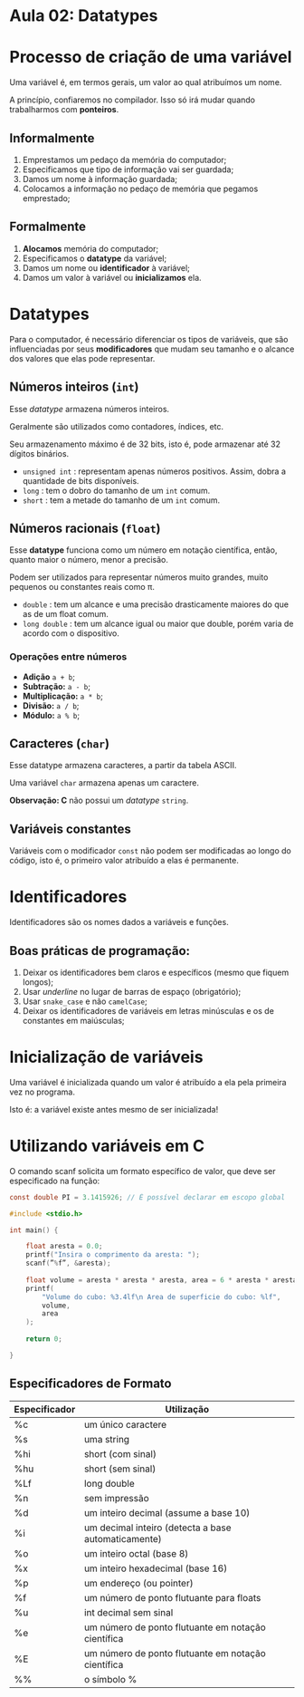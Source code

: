 # Aula 02: Datatypes

# Processo de criação de uma variável

Uma variável é, em termos gerais, um valor ao qual atribuímos um nome.

A princípio, confiaremos no compilador. Isso só irá mudar quando trabalharmos com **ponteiros**.

## Informalmente

1. Emprestamos um pedaço da memória do computador;
2. Especificamos que tipo de informação vai ser guardada;
3. Damos um nome à informação guardada;
4. Colocamos a informação no pedaço de memória que pegamos emprestado;

## Formalmente

1. **Alocamos** memória do computador;
2. Especificamos o **datatype** da variável;
3. Damos um nome ou **identificador** à variável;
4. Damos um valor à variável ou ****inicializamos**** ela.

# Datatypes

Para o computador, é necessário diferenciar os tipos de variáveis, que são influenciadas por seus **modificadores** que mudam seu tamanho e o alcance dos valores que elas pode representar.

## Números inteiros (`int`)

Esse *datatype* armazena números inteiros.

Geralmente são utilizados como contadores, índices, etc.

Seu armazenamento máximo é de 32 bits, isto é, pode armazenar até 32 dígitos binários.

- `unsigned int` : representam apenas números positivos. Assim, dobra a quantidade de bits disponíveis.
- `long` : tem o dobro do tamanho de um `int` comum.
- `short` : tem a metade do tamanho de um `int` comum.

## Números racionais (`float`)

Esse **datatype** funciona como um número em notação científica, então, quanto maior o número, menor a precisão.

Podem ser utilizados para representar números muito grandes, muito pequenos ou constantes reais como π.

- `double` : tem um alcance e uma precisão drasticamente maiores do que as de um float comum.
- `long double` : tem um alcance igual ou maior que double, porém varia de acordo com o dispositivo.

### Operações entre números

- **Adição** `a + b`;
- **Subtração:** `a - b`;
- **Multiplicação:** `a * b`;
- **Divisão:** `a / b`;
- **Módulo:** `a % b`;

## Caracteres (`char`)

Esse datatype armazena caracteres, a partir da tabela ASCII.

Uma variável `char` armazena apenas um caractere.

**Observação: C** não possui um *datatype* `string`.

## Variáveis constantes

Variáveis com o modificador `const` não podem ser modificadas ao longo do código, isto é, o primeiro valor atribuído a elas é permanente.

# Identificadores

Identificadores são os nomes dados a variáveis e funções.

## Boas práticas de programação:

1. Deixar os identificadores bem claros e específicos (mesmo que fiquem longos);
2. Usar *underline* no lugar de barras de espaço (obrigatório);
3. Usar `snake_case` e não `camelCase`;
4. Deixar os identificadores de variáveis em letras minúsculas e os de constantes em maiúsculas;

# Inicialização de variáveis

Uma variável é inicializada quando um valor é atribuído a ela pela primeira vez no programa.

Isto é: a variável existe antes mesmo de ser inicializada!

# Utilizando variáveis em C

O comando scanf solicita um formato específico de valor, que deve ser especificado na função:

```c
const double PI = 3.1415926; // É possível declarar em escopo global

#include <stdio.h>

int main() {

	float aresta = 0.0;
	printf("Insira o comprimento da aresta: ");
	scanf(”%f”, &aresta);
	
	float volume = aresta * aresta * aresta, area = 6 * aresta * aresta;
	printf(
		"Volume do cubo: %3.4lf\n Area de superficie do cubo: %lf",
		volume,
		area
	);
	
	return 0;

}
```

## Especificadores de Formato

| Especificador | Utilização |
| --- | --- |
| %c | um único caractere |
| %s | uma string |
| %hi | short (com sinal) |
| %hu | short (sem sinal) |
| %Lf | long double |
| %n | sem impressão |
| %d | um inteiro decimal (assume a base 10) |
| %i | um decimal inteiro (detecta a base automaticamente) |
| %o | um inteiro octal (base 8) |
| %x | um inteiro hexadecimal (base 16) |
| %p | um endereço (ou pointer) |
| %f | um número de ponto flutuante para floats |
| %u | int decimal sem sinal |
| %e | um número de ponto flutuante em notação científica |
| %E | um número de ponto flutuante em notação científica |
| %% | o símbolo % |